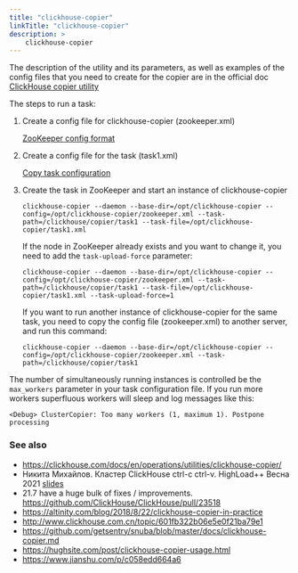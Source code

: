 ```yaml
---
title: "clickhouse-copier"
linkTitle: "clickhouse-copier"
description: >
    clickhouse-copier
---
```

The description of the utility and its parameters, as well as examples of the config files that you need to create for the copier are in the official doc [ClickHouse copier utility](https://clickhouse.com/docs/en/operations/utilities/clickhouse-copier/)

The steps to run a task:

1. Create a config file for clickhouse-copier (zookeeper.xml)

   [ZooKeeper config format](https://clickhouse.com/docs/en/operations/utilities/clickhouse-copier/#format-of-zookeeper-xml)

2. Create a config file for the task (task1.xml)

   [Copy task configuration](https://clickhouse.com/docs/en/operations/utilities/clickhouse-copier/#configuration-of-copying-tasks)

3. Create the task in ZooKeeper and start an instance of clickhouse-copier

    `clickhouse-copier --daemon --base-dir=/opt/clickhouse-copier --config=/opt/clickhouse-copier/zookeeper.xml --task-path=/clickhouse/copier/task1 --task-file=/opt/clickhouse-copier/task1.xml`

    If the node in ZooKeeper already exists and you want to change it, you need to add the `task-upload-force` parameter:

    `clickhouse-copier --daemon --base-dir=/opt/clickhouse-copier --config=/opt/clickhouse-copier/zookeeper.xml --task-path=/clickhouse/copier/task1 --task-file=/opt/clickhouse-copier/task1.xml --task-upload-force=1`

    If you want to run another instance of clickhouse-copier for the same task, you need to copy the config file (zookeeper.xml) to another server, and run this command:

    `clickhouse-copier --daemon --base-dir=/opt/clickhouse-copier --config=/opt/clickhouse-copier/zookeeper.xml --task-path=/clickhouse/copier/task1`

The number of simultaneously running instances is controlled be the `max_workers` parameter in your task configuration file. If you run more workers superfluous workers will sleep and log messages like this:

`<Debug> ClusterCopier: Too many workers (1, maximum 1). Postpone processing`

### See also

* https://clickhouse.com/docs/en/operations/utilities/clickhouse-copier/
* Никита Михайлов. Кластер ClickHouse ctrl-с ctrl-v. HighLoad++ Весна 2021 [slides]( https://raw.githubusercontent.com/ClickHouse/clickhouse-presentations/master/highload2021/copier.pdf)
* 21.7 have a huge bulk of fixes / improvements. https://github.com/ClickHouse/ClickHouse/pull/23518
* https://altinity.com/blog/2018/8/22/clickhouse-copier-in-practice 
* http://www.clickhouse.com.cn/topic/601fb322b06e5e0f21ba79e1
* https://github.com/getsentry/snuba/blob/master/docs/clickhouse-copier.md
* https://hughsite.com/post/clickhouse-copier-usage.html
* https://www.jianshu.com/p/c058edd664a6
